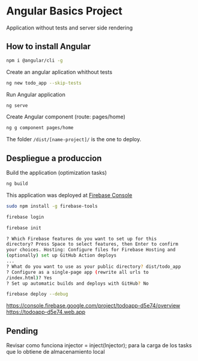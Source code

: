 # Angular Basics Project
Application without tests and server side rendering 

## How to install Angular
```bash
npm i @angular/cli -g 
```

Create an angular aplication whithout tests
```bash
ng new todo_app --skip-tests
```

Run Angular application
```bash
ng serve
```

Create Angular component (route: pages/home)
```bash
ng g component pages/home
```

The folder `/dist/[name-project]/` is the one to deploy.

## Despliegue a produccion

Build the application (optimization tasks)
```bash
ng build
```

This application was deployed at [Firebase Console](https://console.firebase.google.com)

```bash
sudo npm install -g firebase-tools

firebase login

firebase init

? Which Firebase features do you want to set up for this 
directory? Press Space to select features, then Enter to confirm 
your choices. Hosting: Configure files for Firebase Hosting and 
(optionally) set up GitHub Action deploys
...
? What do you want to use as your public directory? dist/todo_app
? Configure as a single-page app (rewrite all urls to 
/index.html)? Yes
? Set up automatic builds and deploys with GitHub? No

firebase deploy --debug
``` 

https://console.firebase.google.com/project/todoapp-d5e74/overview
https://todoapp-d5e74.web.app


## Pending

Revisar como funciona 
injector = inject(Injector);
para la carga de los tasks que lo obtiene de almacenamiento local